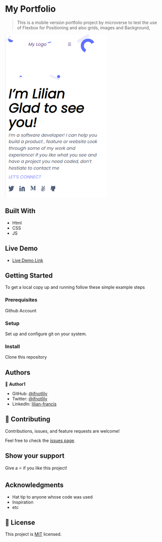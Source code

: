 # My Portfolio

> This is a mobile version portfolio project by microverse to test the use of Flexbox for Positioning and also grids, images and Background, 

![screenshot](images/screenshot.png)


## Built With

- Html
- CSS
- JS

## Live Demo
- [Live Demo Link](http://www.lilianfrancis.com)

## Getting Started


To get a local copy up and running follow these simple example steps

### Prerequisites
Github Account 

### Setup
Set up and configure git on your system.

### Install
Clone this repository





## Authors

👤 **Author1**

- GitHub: [@ifnotlily](https://github.com/ifnotlily)
- Twitter: [@ifnotlily](https://twitter.com/ifnotlily)
- LinkedIn: [lilian-francis](https://linkedin.com/in/lilian-francis)


## 🤝 Contributing

Contributions, issues, and feature requests are welcome!

Feel free to check the [issues page](../../issues/).

## Show your support

Give a ⭐️ if you like this project!

## Acknowledgments

- Hat tip to anyone whose code was used
- Inspiration
- etc

## 📝 License

This project is [MIT](./MIT.md) licensed.
